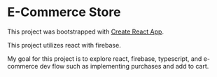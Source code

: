<!-- @format -->

# E-Commerce Store

This project was bootstrapped with [Create React App](https://github.com/facebook/create-react-app).

This project utilizes react with firebase.

My goal for this project is to explore react, firebase, typescript, and e-commerce dev flow such as implementing purchases and add to cart.
